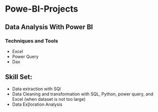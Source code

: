 # Powe-BI-Projects

## Data Analysis With Power BI
### Techniques and Tools
- Excel
- Power Query
- Dax

## Skill Set:
- Data extraction with SQl 
- Data Cleaning and transformation with SQL, Python, power query, and Excel (when dataset is not too large)
- Data Ex[loration Analysis
